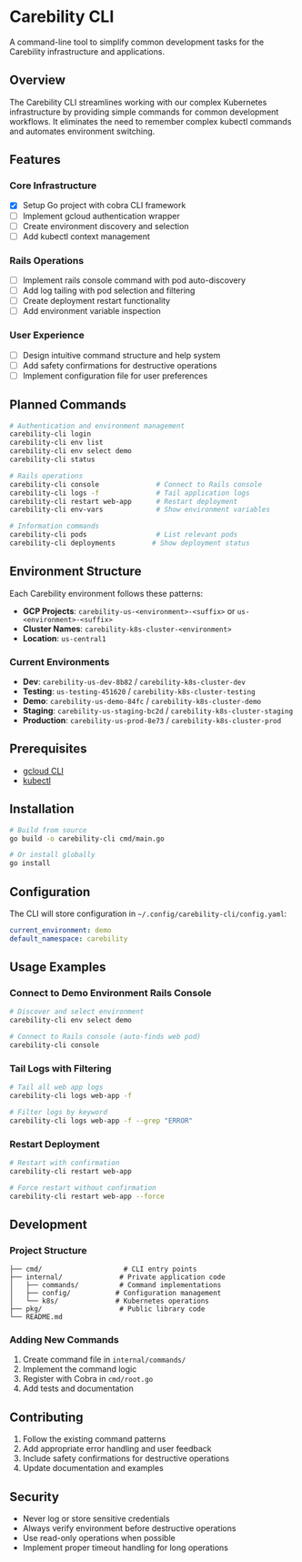 # Carebility CLI

A command-line tool to simplify common development tasks for the Carebility infrastructure and applications.

## Overview

The Carebility CLI streamlines working with our complex Kubernetes infrastructure by providing simple commands for common development workflows. It eliminates the need to remember complex kubectl commands and automates environment switching.

## Features

### Core Infrastructure
- [x] Setup Go project with cobra CLI framework
- [ ] Implement gcloud authentication wrapper
- [ ] Create environment discovery and selection
- [ ] Add kubectl context management

### Rails Operations
- [ ] Implement rails console command with pod auto-discovery
- [ ] Add log tailing with pod selection and filtering
- [ ] Create deployment restart functionality
- [ ] Add environment variable inspection

### User Experience
- [ ] Design intuitive command structure and help system
- [ ] Add safety confirmations for destructive operations
- [ ] Implement configuration file for user preferences

## Planned Commands

```bash
# Authentication and environment management
carebility-cli login
carebility-cli env list
carebility-cli env select demo
carebility-cli status

# Rails operations
carebility-cli console              # Connect to Rails console
carebility-cli logs -f              # Tail application logs
carebility-cli restart web-app      # Restart deployment
carebility-cli env-vars             # Show environment variables

# Information commands
carebility-cli pods                 # List relevant pods
carebility-cli deployments         # Show deployment status
```

## Environment Structure

Each Carebility environment follows these patterns:
- **GCP Projects**: `carebility-us-<environment>-<suffix>` or `us-<environment>-<suffix>`
- **Cluster Names**: `carebility-k8s-cluster-<environment>`
- **Location**: `us-central1`

### Current Environments
- **Dev**: `carebility-us-dev-8b82` / `carebility-k8s-cluster-dev`
- **Testing**: `us-testing-451620` / `carebility-k8s-cluster-testing`
- **Demo**: `carebility-us-demo-84fc` / `carebility-k8s-cluster-demo`
- **Staging**: `carebility-us-staging-bc2d` / `carebility-k8s-cluster-staging`
- **Production**: `carebility-us-prod-8e73` / `carebility-k8s-cluster-prod`

## Prerequisites

- [gcloud CLI](https://cloud.google.com/sdk/docs/install)
- [kubectl](https://kubernetes.io/docs/tasks/tools/#kubectl)

## Installation

```bash
# Build from source
go build -o carebility-cli cmd/main.go

# Or install globally
go install
```

## Configuration

The CLI will store configuration in `~/.config/carebility-cli/config.yaml`:

```yaml
current_environment: demo
default_namespace: carebility
```

## Usage Examples

### Connect to Demo Environment Rails Console
```bash
# Discover and select environment
carebility-cli env select demo

# Connect to Rails console (auto-finds web pod)
carebility-cli console
```

### Tail Logs with Filtering
```bash
# Tail all web app logs
carebility-cli logs web-app -f

# Filter logs by keyword
carebility-cli logs web-app -f --grep "ERROR"
```

### Restart Deployment
```bash
# Restart with confirmation
carebility-cli restart web-app

# Force restart without confirmation
carebility-cli restart web-app --force
```

## Development

### Project Structure
```
├── cmd/                    # CLI entry points
├── internal/              # Private application code
│   ├── commands/          # Command implementations
│   ├── config/           # Configuration management
│   └── k8s/              # Kubernetes operations
├── pkg/                   # Public library code
└── README.md
```

### Adding New Commands

1. Create command file in `internal/commands/`
2. Implement the command logic
3. Register with Cobra in `cmd/root.go`
4. Add tests and documentation

## Contributing

1. Follow the existing command patterns
2. Add appropriate error handling and user feedback
3. Include safety confirmations for destructive operations
4. Update documentation and examples

## Security

- Never log or store sensitive credentials
- Always verify environment before destructive operations
- Use read-only operations when possible
- Implement proper timeout handling for long operations